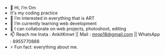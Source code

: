 - 👋 Hi, I’m Om
- It's my coding practice
- 👀 I’m interested in everything that is ART
- 🌱 I’m currently learning web development
- 💞️ I can collaborate on web projects, photoshoot, editing
- 📫 Reach me Insta : AnkitKmwt || Mail : mrop18@gmail.com || WhatsApp : 8955770888
- ⚡ Fun fact: everything about me.

<!---
mrop18/mrop18 is a ✨ special ✨ repository because its `README.md` (this file) appears on your GitHub profile.
You can click the Preview link to take a look at your changes.
--->
